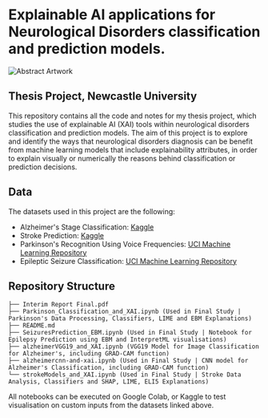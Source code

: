 # Explainable AI applications for Neurological Disorders classification and prediction models.

![Abstract Artwork](https://images.unsplash.com/photo-1590859808308-3d2d9c515b1a?ixlib=rb-1.2.1&ixid=MnwxMjA3fDB8MHxwaG90by1wYWdlfHx8fGVufDB8fHx8&auto=format&fit=crop&w=1174&q=80
)

## Thesis Project, Newcastle University

This repository contains all the code and notes for my thesis project, which studies the use of explainable AI (XAI) tools within neurological disorders classification and prediction models. The aim of this project is to explore and identify the ways that neurological disorders diagnosis can be benefit from machine learning models that include explainability attributes, in order to explain visually or numerically the reasons behind classification or prediction decisions.

## Data

The datasets used in this project are the following:

- Alzheimer's Stage Classification: [Kaggle](https://www.kaggle.com/datasets/tourist55/alzheimers-dataset-4-class-of-images )
- Stroke Prediction: [Kaggle](https://www.kaggle.com/datasets/fedesoriano/stroke-prediction-dataset)
- Parkinson's Recognition Using Voice Frequencies: [UCI Machine Learning Repository](https://archive.ics.uci.edu/ml/datasets/Parkinson%27s+Disease+Classification#)
- Epileptic Seizure Classification: [UCI Machine Learning Repository](https://archive.ics.uci.edu/ml/datasets/Epileptic+Seizure+Recognition)

## Repository Structure

```
├── Interim Report Final.pdf
├── Parkinson_Classification_and_XAI.ipynb (Used in Final Study | Parkinson's Data Processing, Classifiers, LIME and EBM Explanations)
├── README.md
├── SeizuresPrediction_EBM.ipynb (Used in Final Study | Notebook for Epilepsy Prediction using EBM and InterpretML visualisations)
├── alzheimerVGG19_and_XAI.ipynb (VGG19 Model for Image Classification for Alzheimer's, including GRAD-CAM function)
├── alzheimercnn-and-xai.ipynb (Used in Final Study | CNN model for Alzheimer's Classification, including GRAD-CAM function)
└── strokeModels_and_XAI.ipynb (Used in Final Study | Stroke Data Analysis, Classifiers and SHAP, LIME, ELI5 Explanations)
```

All notebooks can be executed on Google Colab, or Kaggle to test visualisation on custom inputs from the datasets linked above. 


